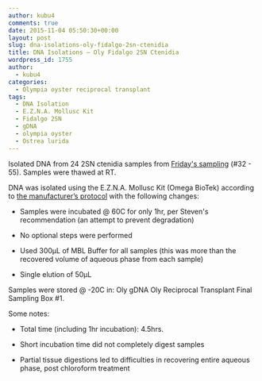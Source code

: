 ```yaml
---
author: kubu4
comments: true
date: 2015-11-04 05:50:30+00:00
layout: post
slug: dna-isolations-oly-fidalgo-2sn-ctenidia
title: DNA Isolations – Oly Fidalgo 2SN Ctenidia
wordpress_id: 1755
author:
  - kubu4
categories:
  - Olympia oyster reciprocal transplant
tags:
  - DNA Isolation
  - E.Z.N.A. Mollusc Kit
  - Fidalgo 2SN
  - gDNA
  - olympia oyster
  - Ostrea lurida
---
```


Isolated DNA from 24 2SN ctenidia samples from [Friday's sampling](2015/10/30/oyster-sampling-oly-fidalgo-2sn-2hl-2nf-reciprocal-transplants-final-samplings.html) (#32 - 55). Samples were thawed at RT.

DNA was isolated using the E.Z.N.A. Mollusc Kit (Omega BioTek) according to [the manufacturer’s protocol](https://github.com/sr320/LabDocs/blob/master/protocols/Commercial_Protocols/Omega_Mollusc-DNA-Kit-Combo-May-2013-D3373.pdf) with the following changes:




    
  * Samples were incubated @ 60C for only 1hr, per Steven's recommendation (an attempt to prevent degradation)

    
  * No optional steps were performed

    
  * Used 300μL of MBL Buffer for all samples (this was more than the recovered volume of aqueous phase from each sample)

    
  * Single elution of 50μL



Samples were stored @ -20C in: Oly gDNA Oly Reciprocal Transplant Final Sampling Box #1.

Some notes:


    
  * Total time (including 1hr incubation): 4.5hrs.

    
  * Short incubation time did not completely digest samples

    
  * Partial tissue digestions led to difficulties in recovering entire aqueous phase, post chloroform treatment




